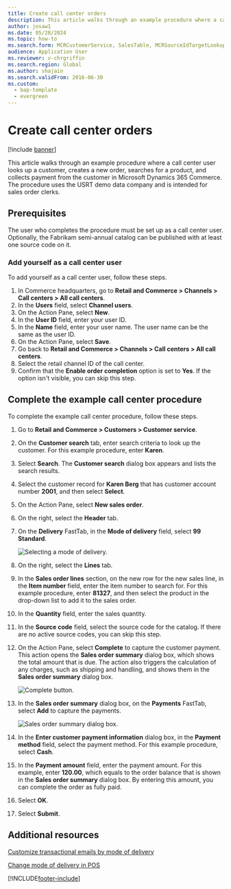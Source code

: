 ```yaml
--- 
title: Create call center orders
description: This article walks through an example procedure where a call center user looks up a customer, creates a new order, searches for a product, and collects payment from the customer in Microsoft Dynamics 365 Commerce. 
author: josaw1
ms.date: 05/28/2024
ms.topic: how-to
ms.search.form: MCRCustomerService, SalesTable, MCRSourceIdTargetLookup, MCRSalesQuickQuote, MCRSalesOrderRecap, MCRCustPaymDialog, MCRCustPaymLookup   
audience: Application User
ms.reviewer: v-chrgriffin
ms.search.region: Global
ms.author: shajain
ms.search.validFrom: 2016-06-30 
ms.custom: 
  - bap-template
  - evergreen
---
```

# Create call center orders

[!include [banner](../includes/banner.md)]

This article walks through an example procedure where a call center user looks up a customer, creates a new order, searches for a product, and collects payment from the customer in Microsoft Dynamics 365 Commerce. The procedure uses the USRT demo data company and is intended for sales order clerks. 

## Prerequisites

The user who completes the procedure must be set up as a call center user. Optionally, the Fabrikam semi-annual catalog can be published with at least one source code on it.

### Add yourself as a call center user

To add yourself as a call center user, follow these steps.

1. In Commerce headquarters, go to **Retail and Commerce \> Channels \> Call centers \> All call centers**.
1. In the **Users** field, select **Channel users**.
1. On the Action Pane, select **New**.
1. In the **User ID** field, enter your user ID.
1. In the **Name** field, enter your user name. The user name can be the same as the user ID.
1. On the Action Pane, select **Save**.
1. Go back to **Retail and Commerce \> Channels \> Call centers \> All call centers**.
1. Select the retail channel ID of the call center.
1. Confirm that the **Enable order completion** option is set to **Yes**. If the option isn't visible, you can skip this step.

## Complete the example call center procedure

To complete the example call center procedure, follow these steps.

1. Go to **Retail and Commerce \> Customers \> Customer service**.
1. On the **Customer search** tab, enter search criteria to look up the customer. For this example procedure, enter **Karen**.
1. Select **Search**. The **Customer search** dialog box appears and lists the search results.
1. Select the customer record for **Karen Berg** that has customer account number **2001**, and then select **Select**.
1. On the Action Pane, select **New sales order**.
1. On the right, select the **Header** tab.
1. On the **Delivery** FastTab, in the **Mode of delivery** field, select **99 Standard**.

    ![Selecting a mode of delivery.](../media/Select_Mode_of_Delivery.png)

1. On the right, select the **Lines** tab.
1. In the **Sales order lines** section, on the new row for the new sales line, in the **Item number** field, enter the item number to search for. For this example procedure, enter **81327**, and then select the product in the drop-down list to add it to the sales order.
1. In the **Quantity** field, enter the sales quantity.
1. In the **Source code** field, select the source code for the catalog. If there are no active source codes, you can skip this step.
1. On the Action Pane, select **Complete** to capture the customer payment. This action opens the **Sales order summary** dialog box, which shows the total amount that is due. The action also triggers the calculation of any charges, such as shipping and handling, and shows them in the **Sales order summary** dialog box.

    ![Complete button.](../media/Complete_button.png)

1. In the **Sales order summary** dialog box, on the **Payments** FastTab, select **Add** to capture the payments.

    ![Sales order summary dialog box.](../media/order_summary.png)

1. In the **Enter customer payment information** dialog box, in the **Payment method** field, select the payment method. For this example procedure, select **Cash**.
1. In the **Payment amount** field, enter the payment amount. For this example, enter **120.00**, which equals to the order balance that is shown in the **Sales order summary** dialog box. By entering this amount, you can complete the order as fully paid.
1. Select **OK**.
1. Select **Submit**.

## Additional resources

[Customize transactional emails by mode of delivery](../customize-email-delivery-mode.md)

[Change mode of delivery in POS](../pos-change-delivery-mode.md)

[!INCLUDE[footer-include](../../includes/footer-banner.md)]
